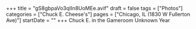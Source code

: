 +++
title = "gS8gbpaVo3qIIn8UoMEe.avif"
draft = false
tags = ["Photos"]
categories = ["Chuck E. Cheese's"]
pages = ["Chicago, IL (1830 W Fullerton Ave)"]
startDate = ""
+++
Chuck E. in the Gameroom Unknown Year
